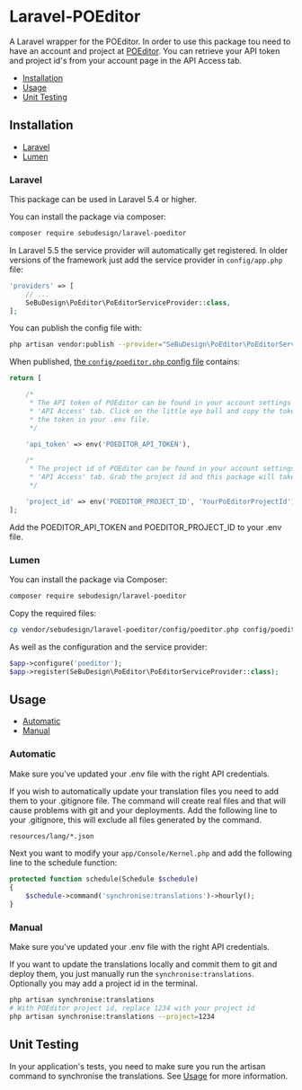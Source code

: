 # Laravel-POEditor
A Laravel wrapper for the POEditor. In order to use this package tou need to have an account and project at [POEditor](https://poeditor.com/). You can retrieve your API token and project id's from your account page in the API Access tab.

* [Installation](#installation)
* [Usage](#usage)
* [Unit Testing](#unit-testing)

## Installation

- [Laravel](#laravel)
- [Lumen](#lumen)

### Laravel

This package can be used in Laravel 5.4 or higher.

You can install the package via composer:

``` bash
composer require sebudesign/laravel-poeditor
```

In Laravel 5.5 the service provider will automatically get registered. In older versions of the framework just add the service provider in `config/app.php` file:

```php
'providers' => [
    // ...
    SeBuDesign\PoEditor\PoEditorServiceProvider::class,
];
```

You can publish the config file with:

```bash
php artisan vendor:publish --provider="SeBuDesign\PoEditor\PoEditorServiceProvider" --tag="config"
```

When published, [the `config/poeditor.php` config file](https://github.com/SeBuDesign/Laravel-POEditor/blob/master/config/poeditor.php) contains:

```php
return [

    /*
     * The API token of POEditor can be found in your account settings in the
     * 'API Access' tab. Click on the little eye ball and copy the token. Put
     * the token in your .env file.
     */

    'api_token' => env('POEDITOR_API_TOKEN'),

    /*
     * The project id of POEditor can be found in your account settings in the
     * 'API Access' tab. Grab the project id and this package will take care of the rest.
     */

    'project_id' => env('POEDITOR_PROJECT_ID', 'YourPoEditorProjectId'),
];
```

Add the POEDITOR_API_TOKEN and POEDITOR_PROJECT_ID to your .env file.

### Lumen

You can install the package via Composer:

``` bash
composer require sebudesign/laravel-poeditor
```

Copy the required files:

```bash
cp vendor/sebudesign/laravel-poeditor/config/poeditor.php config/poeditor.php
```

As well as the configuration and the service provider:

```php
$app->configure('poeditor');
$app->register(SeBuDesign\PoEditor\PoEditorServiceProvider::class);
```

## Usage

- [Automatic](#automatic)
- [Manual](#manual)

### Automatic

Make sure you've updated your .env file with the right API credentials.

If you wish to automatically update your translation files you need to add them to your .gitignore file. The command will create real files and that will cause problems with git and your deployments.
Add the following line to your .gitignore, this will exclude all files generated by the command.
```bash
resources/lang/*.json
```

Next you want to modify your `app/Console/Kernel.php` and add the following line to the schedule function:

```php
protected function schedule(Schedule $schedule)
{
    $schedule->command('synchronise:translations')->hourly();
}
```

### Manual

Make sure you've updated your .env file with the right API credentials.

If you want to update the translations locally and commit them to git and deploy them, you just manually run the `synchronise:translations`. Optionally you may add a project id in the terminal.
```bash
php artisan synchronise:translations
# With POEditor project id, replace 1234 with your project id
php artisan synchronise:translations --project=1234
```

## Unit Testing

In your application's tests, you need to make sure you run the artisan command to synchronise the translations. See [Usage](#usage) for more information.


